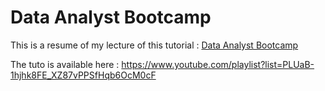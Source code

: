 # Data Analyst Bootcamp

This is a resume of my lecture of this tutorial : [Data Analyst Bootcamp](https://www.youtube.com/playlist?list=PLUaB-1hjhk8FE_XZ87vPPSfHqb6OcM0cF)



The tuto is available here : https://www.youtube.com/playlist?list=PLUaB-1hjhk8FE_XZ87vPPSfHqb6OcM0cF
